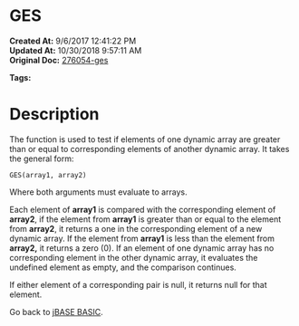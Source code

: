 # GES

**Created At:** 9/6/2017 12:41:22 PM  
**Updated At:** 10/30/2018 9:57:11 AM  
**Original Doc:** [276054-ges](https://docs.jbase.com/36868-jbase-basic/276054-ges)  

**Tags:**
<badge text='dynamic array comparison' vertical='middle' />
<badge text='dynamic arrays' vertical='middle' />

# Description 

The function is used to test if elements of one dynamic array are greater than or equal to corresponding elements of another dynamic array. It takes the general form:

```
GES(array1, array2)
```

Where both arguments must evaluate to arrays.

Each element of **array1** is compared with the corresponding element of **array2**, if the element from **array1** is greater than or equal to the element from **array2**, it returns a one in the corresponding element of a new dynamic array. If the element from **array1** is less than the element from **array2,** it returns a zero (0). If an element of one dynamic array has no corresponding element in the other dynamic array, it evaluates the undefined element as empty, and the comparison continues.

If either element of a corresponding pair is null, it returns null for that element.



Go back to [jBASE BASIC](./../jbase-basic-programmers-reference-guide).
